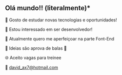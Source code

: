 #              <!Leonardo David/>

## Olá mundo!! (literalmente)*



👋 Gosto de estudar novas tecnologias e oportunidades!

👀 Estou interessado em ser desenvolvedor!

🌱 Atualmente quero me aperfeiçoar na parte Font-End

:rocket: Ideias são aprova de balas :rocket:

:globe_with_meridians: Aceito vagas para treinee

:e-mail: david_ax7@hotmail.com


